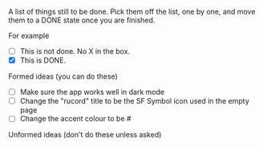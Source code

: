 A list of things still to be done. Pick them off the list, one by one, and move them to a DONE state once you are finished. 

For example

- [ ] This is not done. No X in the box.
- [X] This is DONE. 

Formed ideas (you can do these)

- [ ] Make sure the app works well in dark mode
- [ ] Change the "rucord" title to be the SF Symbol icon used in the empty page
- [ ] Change the accent colour to be #

Unformed ideas (don't do these unless asked)